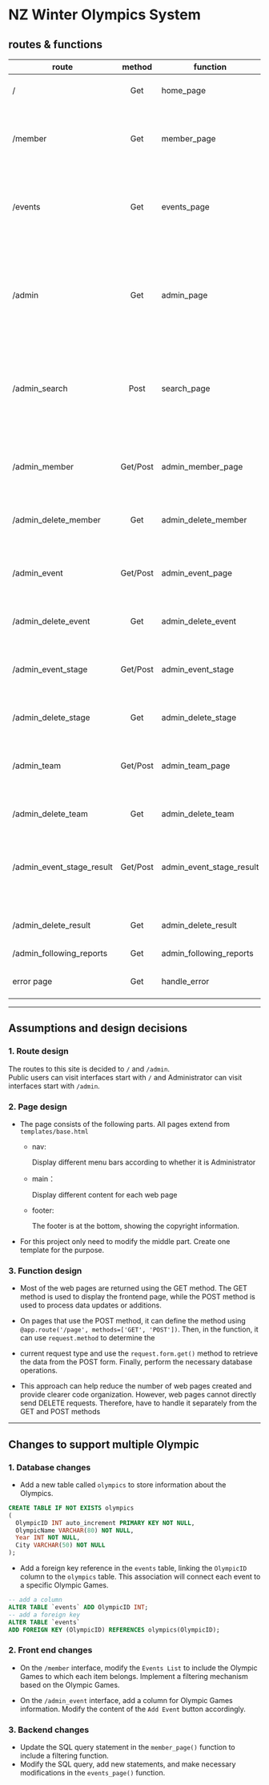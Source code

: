 # NZ Winter Olympics System


## routes & functions

| route                     |  method  | function                 | params                   | description                                                                                                                 |
|---------------------------|:--------:|--------------------------|--------------------------|-----------------------------------------------------------------------------------------------------------------------------|
| /                         |   Get    | home_page                |                          | the home page of the public interface                                                                                       |
| /member                   |   Get    | member_page              | name_like                | displays members list, search member, can be clicked for further details                                                    |
| /events                   |   Get    | events_page              | memberid                 | display current members' previous results and upcoming events & stages.                                                     |
| /admin                    |   Get    | admin_page               |                          | Administrator's main interface. displays member count, upcoming events & stages, and includes a search box for easy access. |
| /admin_search             |   Post   | search_page              | search_type, search_data | receiving search data on the admin page and navigating to their respective interfaces.                                      |
| /admin_member             | Get/Post | admin_member_page        | name_like, page          | implement functionality to display, add, delete, modify, and query member information.                                      |
| /admin_delete_member      |   Get    | admin_delete_member      | memberID                 | delete a member record.                                                                                                     |
| /admin_event              | Get/Post | admin_event_page         | event_like, page         | implement functionality to display, add, delete, modify, and query event information.                                       |
| /admin_delete_event       |   Get    | admin_delete_event       | eventID                  | delete a event record.                                                                                                      |
| /admin_event_stage        | Get/Post | admin_event_stage        | stage_like, page         | implement functionality to display, add, delete, modify, and query event stage information.                                 |
| /admin_delete_stage       |   Get    | admin_delete_stage       | stageID                  | delete a event stage record.                                                                                                |
| /admin_team               | Get/Post | admin_team_page          | team_like, page          | implement functionality to display, add, delete, modify, and query team information.                                        |
| /admin_delete_team        |   Get    | admin_delete_team        | teamID                   | delete a team record.                                                                                                       |
| /admin_event_stage_result | Get/Post | admin_event_stage_result | result_like, page        | implement functionality to display, add, delete, modify, and query event stage result information.                          |
| /admin_delete_result      |   Get    | admin_delete_result      | resultID                 | delete a event stage result record.                                                                                         |
| /admin_following_reports  |   Get    | admin_following_reports  |                          | display reports information                                                                                                 |
| error page                |   Get    | handle_error             | error                    | receive all unexpected errors                                                                                               |

---

## Assumptions and design decisions
### 1. Route design

The routes to this site is decided to `/` and `/admin`.  
Public users can visit interfaces start with `/` and Administrator can visit interfaces start with `/admin`.  

### 2. Page design
- The page consists of the following parts. All pages extend from `templates/base.html`

  - nav:
  
    Display different menu bars according to whether it is Administrator
  
  - main：
  
    Display different content for each web page
  
  - footer:
  
    The footer is at the bottom, showing the copyright information.
  
- For this project only need to modify the middle part. 
Create one template for the purpose.


### 3. Function design

- Most of the web pages are returned using the GET method. 
The GET method is used to display the frontend page, 
while the POST method is used to process data updates or additions.

- On pages that use the POST method, it can define the method 
using `@app.route('/page', methods=['GET', 'POST'])`. 
Then, in the function, it can use `request.method` to determine the 
- current request type and use the `request.form.get()` method to retrieve the data from the POST form. 
Finally, perform the necessary database operations.

- This approach can help reduce the number of web pages created and provide clearer code organization. 
However, web pages cannot directly send DELETE requests. Therefore, have to handle it separately from the GET and POST methods

---

## Changes to support multiple Olympic

### 1. Database changes

- Add a new table called `olympics` to store information about the Olympics.

```sql
CREATE TABLE IF NOT EXISTS olympics
(
  OlympicID INT auto_increment PRIMARY KEY NOT NULL,
  OlympicName VARCHAR(80) NOT NULL,
  Year INT NOT NULL,
  City VARCHAR(50) NOT NULL
);
```

- Add a foreign key reference in the `events` table, 
linking the `OlympicID` column to the `olympics` table. 
This association will connect each event to a specific Olympic Games.
```sql
-- add a column
ALTER TABLE `events` ADD OlympicID INT;
-- add a foreign key
ALTER TABLE `events`
ADD FOREIGN KEY (OlympicID) REFERENCES olympics(OlympicID);
```

### 2. Front end changes

- On the `/member` interface, modify the `Events List` to include the Olympic Games to which each item belongs. 
Implement a filtering mechanism based on the Olympic Games.

- On the `/admin_event` interface, add a column for Olympic Games information. 
Modify the content of the `Add Event` button accordingly.


### 3. Backend changes

- Update the SQL query statement in the `member_page()` function to include a filtering function.
- Modify the SQL query, add new statements, and make necessary modifications in the `events_page()` function.

